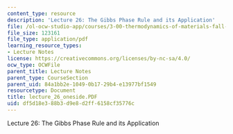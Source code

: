 ```yaml
---
content_type: resource
description: 'Lecture 26: The Gibbs Phase Rule and its Application'
file: /ol-ocw-studio-app/courses/3-00-thermodynamics-of-materials-fall-2002/df5d18e388b3d9e8d2ff6158cf35776c_lecture_26_oneside.PDF
file_size: 123161
file_type: application/pdf
learning_resource_types:
- Lecture Notes
license: https://creativecommons.org/licenses/by-nc-sa/4.0/
ocw_type: OCWFile
parent_title: Lecture Notes
parent_type: CourseSection
parent_uid: 84a1bb2e-1049-0b17-29b4-e13977bf1549
resourcetype: Document
title: lecture_26_oneside.PDF
uid: df5d18e3-88b3-d9e8-d2ff-6158cf35776c
---
```

Lecture 26: The Gibbs Phase Rule and its Application